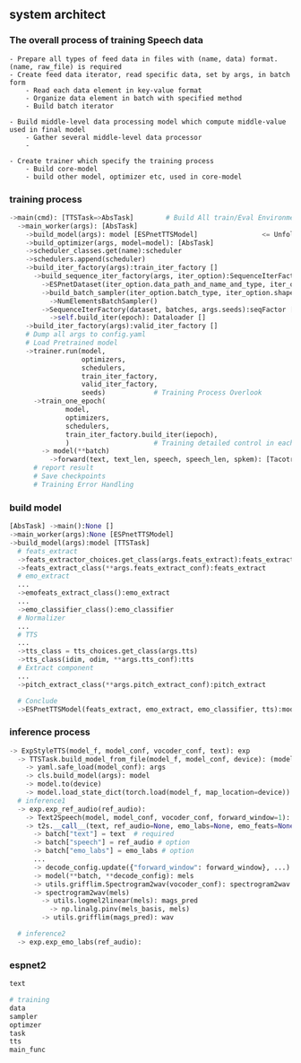 ## system architect

### The overall process of training Speech data
    - Prepare all types of feed data in files with (name, data) format. (name, raw_file) is required
    - Create feed data iterator, read specific data, set by args, in batch form
        - Read each data element in key-value format
        - Organize data element in batch with specified method
        - Build batch iterator

    - Build middle-level data processing model which compute middle-value used in final model
        - Gather several middle-level data processor
        -

    - Create trainer which specify the training process
        - Build core-model
        - build other model, optimizer etc, used in core-model


### training process

```python
->main(cmd): [TTSTask=>AbsTask]        # Build All train/Eval Environment
  ->main_worker(args): [AbsTask]
    ->build_model(args): model [ESPnetTTSModel]                <= Unfolded below
    ->build_optimizer(args, model=model): [AbsTask]
    ->scheduler_classes.get(name):scheduler
    ->schedulers.append(scheduler)
    ->build_iter_factory(args):train_iter_factory []
      ->build_sequence_iter_factory(args, iter_option):SequenceIterFactory [] \
        ->ESPnetDataset(iter_option.data_path_and_name_and_type, iter_option.preprocess):dataset [torch.utils.data]
        ->build_batch_sampler(iter_option.batch_type, iter_option.shape_files, batch_size):batch_sampler [samplers]
          ->NumElementsBatchSampler()
        ->SequenceIterFactory(dataset, batches, args.seeds):seqFactor []
          ->self.build_iter(epoch): Dataloader []
    ->build_iter_factory(args):valid_iter_factory []
    # Dump all args to config.yaml
    # Load Pretrained model
    ->trainer.run(model,
                  optimizers,
                  schedulers,
                  train_iter_factory,
                  valid_iter_factory,
                  seeds)            # Training Process Overlook
      ->train_one_epoch(             
              model,
              optimizers,
              schedulers,
              train_iter_factory.build_iter(iepoch),
              )                     # Training detailed control in each epoch                       
        -> model(**batch)
          ->forward(text, text_len, speech, speech_len, spkem): [Tacotron2_controllable]
      # report result
      # Save checkpoints
      # Training Error Handling
```


### build model
```python
[AbsTask] ->main():None []
->main_worker(args):None [ESPnetTTSModel]
->build_model(args):model [TTSTask]
  # feats_extract
  ->feats_extractor_choices.get_class(args.feats_extract):feats_extract_class
  ->feats_extract_class(**args.feats_extract_conf):feats_extract
  # emo_extract
  ...
  ->emofeats_extract_class():emo_extract
  ...
  ->emo_classifier_class():emo_classifier
  # Normalizer
  ...
  # TTS
  ...
  ->tts_class = tts_choices.get_class(args.tts)
  ->tts_class(idim, odim, **args.tts_conf):tts
  # Extract component
  ...
  ->pitch_extract_class(**args.pitch_extract_conf):pitch_extract

  # Conclude
  ->ESPnetTTSModel(feats_extract, emo_extract, emo_classifier, tts):model
```



### inference process
```python
-> ExpStyleTTS(model_f, model_conf, vocoder_conf, text): exp
  -> TTSTask.build_model_from_file(model_f, model_conf, device): (model, args)
    -> yaml.safe_load(model_conf): args
    -> cls.build_model(args): model
    -> model.to(device)
    -> model.load_state_dict(torch.load(model_f, map_location=device))
  # inference1
  -> exp.exp_ref_audio(ref_audio):
    -> Text2Speech(model, model_conf, vocoder_conf, forward_window=1): t2s  # text->mels mels->mags->wavs
    -> t2s.__call__(text, ref_audio=None, emo_labs=None, emo_feats=None):
      -> batch["text"] = text  # required
      -> batch["speech"] = ref_audio # option
      -> batch["emo_labs"] = emo_labs # option
      ...
      -> decode_config.update({"forward_window": forward_window}, ...) # model_specific input
      -> model(**batch, **decode_config): mels
      -> utils.grifflim.Spectrogram2wav(vocoder_conf): spectrogram2wav  # both mel and linear
      -> spectrogram2wav(mels)
        -> utils.logmel2linear(mels): mags_pred
          -> np.linalg.pinv(mels_basis, mels)
        -> utils.grifflim(mags_pred): wav

  # inference2
  -> exp.exp_emo_labs(ref_audio):
```


### espnet2
```python
text

# training
data
sampler
optimzer
task
tts
main_func


```
